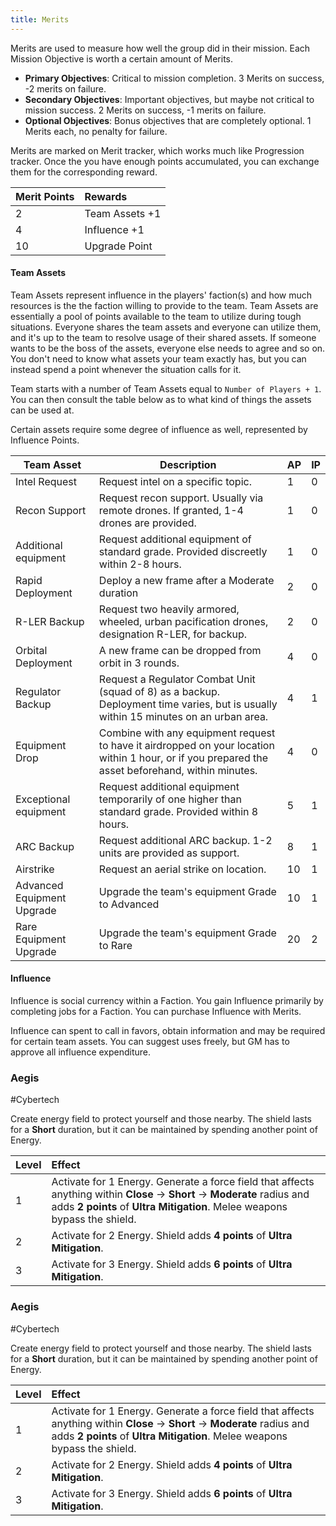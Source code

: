 ```yaml
---
title: Merits
---
```

Merits are used to measure how well the group did in their mission. Each Mission Objective is worth a certain amount of Merits.
- **Primary Objectives**: Critical to mission completion. 3 Merits on success, -2 merits on failure.
- **Secondary Objectives**: Important objectives, but maybe not critical to mission success. 2 Merits on success, -1 merits on failure.
- **Optional Objectives**: Bonus objectives that are completely optional. 1 Merits each, no penalty for failure.

Merits are marked on Merit tracker, which works much like Progression tracker. Once the you have enough points accumulated, you can exchange them for the corresponding reward.

| Merit Points | Rewards        |
|:------------ |:-------------- |
| 2            | Team Assets +1 |
| 4            | Influence +1   |
| 10           | Upgrade Point  |

#### Team Assets
Team Assets represent influence in the players' faction(s) and how much resources is the the faction willing to provide to the team. Team Assets are essentially a pool of points available to the team to utilize during tough situations. Everyone shares the team assets and everyone can utilize them, and it's up to the team to resolve usage of their shared assets. If someone wants to be the boss of the assets, everyone else needs to agree and so on. You don't need to know what assets your team exactly has, but you can instead spend a point whenever the situation calls for it.

Team starts with a number of Team Assets equal to `Number of Players + 1`. You can then consult the table below as to what kind of things the assets can be used at.

Certain assets require some degree of influence as well, represented by Influence Points.

| Team Asset                 | Description                                                                                                                                       | AP  | IP  |
| -------------------------- | ------------------------------------------------------------------------------------------------------------------------------------------------- | --- | --- |
| Intel Request              | Request intel on a specific topic.                                                                                                                | 1   | 0   |
| Recon Support              | Request recon support. Usually via remote drones. If granted, 1-4 drones are provided.                                                            | 1   | 0   |
| Additional equipment       | Request additional equipment of standard grade. Provided discreetly within 2-8 hours.                                                             | 1   | 0   |
| Rapid Deployment           | Deploy a new frame after a Moderate duration                                                                                                      | 2   | 0   |
| R-LER Backup               | Request two heavily armored, wheeled, urban pacification drones, designation R-LER, for backup.                                                   | 2   | 0   |
| Orbital Deployment         | A new frame can be dropped from orbit in 3 rounds.                                                                                                | 4   | 0   |
| Regulator Backup           | Request a Regulator Combat Unit (squad of 8) as a backup. Deployment time varies, but is usually within 15 minutes on an urban area.              | 4   | 1   |
| Equipment Drop             | Combine with any equipment request to have it airdropped on your location within 1 hour, or if you prepared the asset beforehand, within minutes. | 4   | 0   |
| Exceptional equipment      | Request additional equipment temporarily of one higher than standard grade. Provided within 8 hours.                                              | 5   | 1   |
| ARC Backup                 | Request additional ARC backup. 1-2 units are provided as support.                                                                                 | 8   | 1   |
| Airstrike                  | Request an aerial strike on location.                                                                                                             | 10  | 1   |
| Advanced Equipment Upgrade | Upgrade the team's equipment Grade to Advanced                                                                                                    | 10  | 1   |
| Rare Equipment Upgrade     | Upgrade the team's equipment Grade to Rare                                                                                                        | 20  | 2   |

#### Influence
Influence is social currency within a Faction. You gain Influence primarily by completing jobs for a Faction. You can purchase Influence with Merits.

Influence can spent to call in favors, obtain information and may be required for certain team assets. You can suggest uses freely, but GM has to approve all influence expenditure.

### Aegis

#Cybertech 

Create energy field to protect yourself and those nearby. The shield lasts for a **Short** duration, but it can be maintained by spending another point of Energy.

| Level | Effect                                                                                                                                                                                                   |
| :---- | :------------------------------------------------------------------------------------------------------------------------------------------------------------------------------------------------------- |
| 1     | Activate for 1 Energy. Generate a force field that affects anything within **Close** -> **Short** -> **Moderate** radius and adds **2 points** of **Ultra Mitigation**. Melee weapons bypass the shield. |
| 2     | Activate for 2 Energy. Shield adds **4 points** of **Ultra Mitigation**.                                                                                                                                 |
| 3     | Activate for 3 Energy. Shield adds **6 points** of **Ultra Mitigation**.                                                                                                                                 |

### Aegis

#Cybertech 

Create energy field to protect yourself and those nearby. The shield lasts for a **Short** duration, but it can be maintained by spending another point of Energy.

| Level | Effect                                                                                                                                                                                                   |
| :---- | :------------------------------------------------------------------------------------------------------------------------------------------------------------------------------------------------------- |
| 1     | Activate for 1 Energy. Generate a force field that affects anything within **Close** -> **Short** -> **Moderate** radius and adds **2 points** of **Ultra Mitigation**. Melee weapons bypass the shield. |
| 2     | Activate for 2 Energy. Shield adds **4 points** of **Ultra Mitigation**.                                                                                                                                 |
| 3     | Activate for 3 Energy. Shield adds **6 points** of **Ultra Mitigation**.                                                                                                                                 |